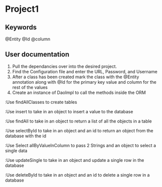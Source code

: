 # Project1

## Keywords
@Entity
@Id
@column

## User documentation
1. Pull the dependancies over into the desired project.
2. Find the Configuration file and enter the URL, Password, and Username
3. After a class has been created mark the class with the @Entity annotation along with @Id for the primary key value and column for the rest of the values
4. Create an instance of DaoImpl to call the methods inside the ORM

:Use findAllClasses to create tables

:Use insert to take in an object to insert a value to the database

:Use findAll to take in an object to return a list of all the objects in a table

:Use selectById to take in an object and an id to return an object from the database with the id

:Use Select allByValueInColumn to pass 2 Strings and an object to select a single data

:Use updateSingle to take in an object and update a single row in the database

:Use deleteById to take in an object and an id to delete a single row in a database
